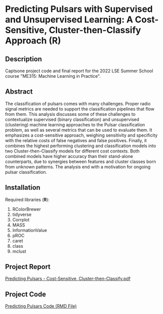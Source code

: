 # Predicting Pulsars with Supervised and Unsupervised Learning: A Cost-Sensitive, Cluster-then-Classify Approach (__R__)

## Description

Captsone project code and final report for the 2022 LSE Summer School course "ME315: Machine Learning in Practice".

## Abstract

The classification of pulsars comes with many challenges. Proper radio signal metrics
are needed to support the classification pipelines that flow from them. This analysis
discusses some of these challenges to contextualize supervised (binary classification)
and unsupervised (clustering) machine learning approaches to the Pulsar
classification problem, as well as several metrics that can be used to evaluate them. It
emphasizes a cost-sensitive approach, weighing sensitivity and specificity with the
relative costs of false negatives and false positives. Finally, it combines the highest performing clustering and classification models into two Cluster-then-Classify models for different cost contexts. Both combined models have higher accuracy than their
stand-alone counterparts, due to synergies between features and cluster classes born
from unknown patterns. The analysis end with a motivation for ongoing pulsar classification.

## Installation

Required libraries (__R__): 

1. RColorBrewer
2. tidyverse
3. Corrplot
4. MASS
5. InformationValue
6. pROC
7. caret
8. class
9. mclust

## Project Report

[Predicting Pulsars - Cost-Sensitive, Cluster-then-Classify.pdf](https://github.com/NetworkGestalt/Predicting-Pulsars/files/10347621/Predicting.Pulsars.-.Cost-Sensitive.Cluster-then-Classify.pdf)

## Project Code

[Predicting Pulsars Code (RMD File)](https://github.com/NetworkGestalt/Predicting-Pulsars/blob/main/Pulsar.Rmd)

 


